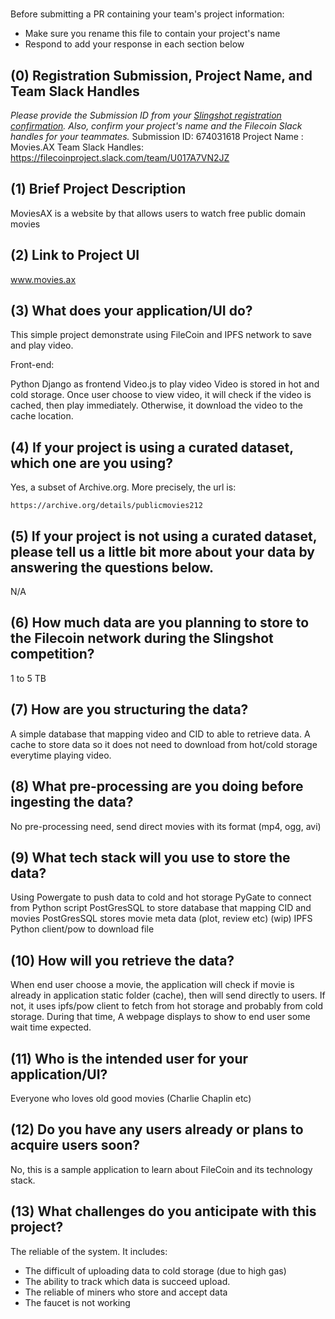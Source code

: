# <Project Name>

Before submitting a PR containing your team's project information:
- Make sure you rename this file to contain your project's name
- Respond to add your response in each section below

## (0) Registration Submission, Project Name, and Team Slack Handles

*Please provide the Submission ID from your [Slingshot registration confirmation](https://slingshot.filecoin.io/register-now).  Also, confirm your project's name and the Filecoin Slack handles for your teammates.*
Submission ID: 674031618
Project Name : Movies.AX
Team Slack Handles: https://filecoinproject.slack.com/team/U017A7VN2JZ
## (1) Brief Project Description

MoviesAX is a website  by that allows users to watch free public domain movies 

## (2) Link to Project UI

www.movies.ax

## (3) What does your application/UI do?
This simple project demonstrate using FileCoin and IPFS network to save and play video.


Front-end:

Python Django as frontend
Video.js to play video
Video is stored in hot and cold storage. Once user choose to view video, it will check if the video is cached, then play immediately. Otherwise, it download the video to the cache location.


## (4) If your project is using a curated dataset, which one are you using?

Yes, a subset of Archive.org. More precisely, the url is:

    https://archive.org/details/publicmovies212

## (5) If your project is not using a curated dataset, please tell us a little bit more about your data by answering the questions below.

N/A

## (6) How much data are you planning to store to the Filecoin network during the Slingshot competition?

1 to 5 TB 

## (7) How are you structuring the data?

A simple database that mapping video and CID to able to retrieve data.
A cache to store data so it does not need to download from hot/cold storage everytime playing video.

## (8) What pre-processing are you doing before ingesting the data?

No pre-processing need, send direct movies with its format (mp4, ogg, avi)

## (9)  What tech stack will you use to store the data?

Using Powergate to push data to cold and hot storage
PyGate to connect from Python script
PostGresSQL to store database that mapping CID and movies
PostGresSQL stores movie meta data (plot, review etc) (wip)
IPFS Python client/pow to download file

## (10) How will you retrieve the data?

When end user choose a movie, the application will check if movie is already in application static folder (cache), 
then will send directly to users.
If not, it uses ipfs/pow client to fetch from hot storage and probably from cold storage.
During that time, A webpage displays to show to end user some wait time expected.

## (11) Who is the intended user for your application/UI?

Everyone who loves old good movies (Charlie Chaplin etc)

## (12) Do you have any users already or plans to acquire users soon?

No, this is a sample application to learn about FileCoin and its technology stack.

## (13) What challenges do you anticipate with this project?

The reliable of the system. It includes:
 -  The difficult of uploading data to cold storage (due to high gas)
  - The ability to track which data is succeed upload.
  - The reliable of miners who store and accept data
  - The faucet is not working
  
  
